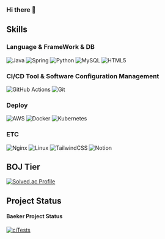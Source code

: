 ### Hi there 👋

<!--
**PARKPARKWOO/PARKPARKWOO** is a ✨ _special_ ✨ repository because its `README.md` (this file) appears on your GitHub profile.

Here are some ideas to get you started:

- 🔭 I’m currently working on ...
- 🌱 I’m currently learning ...
- 👯 I’m looking to collaborate on ...
- 🤔 I’m looking for help with ...
- 💬 Ask me about ...
- 📫 How to reach me: ...
- 😄 Pronouns: ...
- ⚡ Fun fact: ...
-->
<h2>Skills</h2>
<h3>Language & FrameWork & DB</h3>

![Java](https://img.shields.io/badge/java-%23ED8B00.svg?style=for-the-badge&logo=openjdk&logoColor=white)
![Spring](https://img.shields.io/badge/spring-%236DB33F.svg?style=for-the-badge&logo=spring&logoColor=white)
![Python](https://img.shields.io/badge/python-3670A0?style=for-the-badge&logo=python&logoColor=ffdd54)
![MySQL](https://img.shields.io/badge/mysql-%2300f.svg?style=for-the-badge&logo=mysql&logoColor=white)
![HTML5](https://img.shields.io/badge/html5-%23E34F26.svg?style=for-the-badge&logo=html5&logoColor=white)

<p></p>
<h3>CI/CD Tool & Software Configuration Management</h3>

![GitHub Actions](https://img.shields.io/badge/github%20actions-%232671E5.svg?style=for-the-badge&logo=githubactions&logoColor=white)
![Git](https://img.shields.io/badge/git-%23F05033.svg?style=for-the-badge&logo=git&logoColor=white)

<p></p>
  <h3>Deploy</h3>

![AWS](https://img.shields.io/badge/AWS-%23FF9900.svg?style=for-the-badge&logo=amazon-aws&logoColor=white)
![Docker](https://img.shields.io/badge/docker-%230db7ed.svg?style=for-the-badge&logo=docker&logoColor=white)
![Kubernetes](https://img.shields.io/badge/kubernetes-%23326ce5.svg?style=for-the-badge&logo=kubernetes&logoColor=white)

<p></p>
<h3>ETC</h3>

![Nginx](https://img.shields.io/badge/nginx-%23009639.svg?style=for-the-badge&logo=nginx&logoColor=white)
![Linux](https://img.shields.io/badge/Linux-FCC624?style=for-the-badge&logo=linux&logoColor=black)
![TailwindCSS](https://img.shields.io/badge/tailwindcss-%2338B2AC.svg?style=for-the-badge&logo=tailwind-css&logoColor=white)
![Notion](https://img.shields.io/badge/Notion-%23000000.svg?style=for-the-badge&logo=notion&logoColor=white)

<h2> BOJ Tier</h2>

[![Solved.ac Profile](http://mazassumnida.wtf/api/v2/generate_badge?boj=wy9295)](https://solved.ac/wy9295/)





<h2>Project Status</h2>


<p></p>
<h4> Baeker Project Status </h4>

[![ciTests](https://github.com/PARKPARKWOO/Baeker/actions/workflows/ciTests.yml/badge.svg)](https://github.com/PARKPARKWOO/Baeker/actions/workflows/ciTests.yml)


